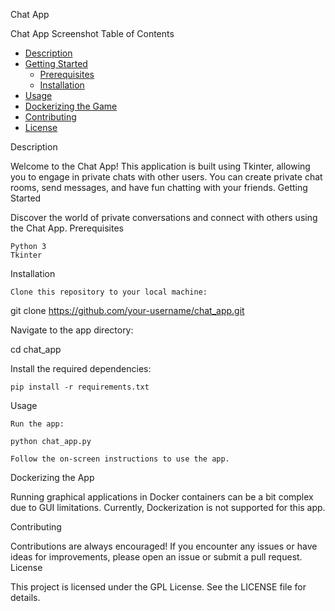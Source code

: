 Chat App

Chat App Screenshot
Table of Contents

- [Description](#description)
- [Getting Started](#getting-started)
  - [Prerequisites](#prerequisites)
  - [Installation](#installation)
- [Usage](#usage)
- [Dockerizing the Game](#dockerizing-the-game)
- [Contributing](#contributing)
- [License](#license)

Description

Welcome to the Chat App! This application is built using Tkinter, allowing you to engage in private chats with other users. You can create private chat rooms, send messages, and have fun chatting with your friends.
Getting Started

Discover the world of private conversations and connect with others using the Chat App.
Prerequisites

    Python 3
    Tkinter

Installation

    Clone this repository to your local machine:

git clone https://github.com/your-username/chat_app.git

Navigate to the app directory:

cd chat_app

Install the required dependencies:

    pip install -r requirements.txt

Usage

    Run the app:

    python chat_app.py

    Follow the on-screen instructions to use the app.

Dockerizing the App

Running graphical applications in Docker containers can be a bit complex due to GUI limitations. Currently, Dockerization is not supported for this app.

Contributing

Contributions are always encouraged! If you encounter any issues or have ideas for improvements, please open an issue or submit a pull request.
License

This project is licensed under the GPL License. See the LICENSE file for details.